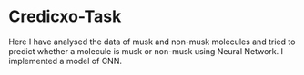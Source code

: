 # Credicxo-Task
Here I have analysed the data of musk and non-musk molecules and tried to predict whether a molecule is musk or non-musk using Neural Network. I implemented a model of CNN. 
